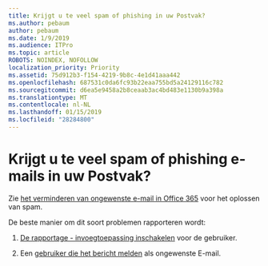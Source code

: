 ```yaml
---
title: Krijgt u te veel spam of phishing in uw Postvak?
ms.author: pebaum
author: pebaum
ms.date: 1/9/2019
ms.audience: ITPro
ms.topic: article
ROBOTS: NOINDEX, NOFOLLOW
localization_priority: Priority
ms.assetid: 75d912b3-f154-4219-9b8c-4e1d41aaa442
ms.openlocfilehash: 687531c0da6fc93b22eaa755bd5a24129116c782
ms.sourcegitcommit: d6ea5e9458a2b8ceaab3ac4bd483e1130b9a398a
ms.translationtype: MT
ms.contentlocale: nl-NL
ms.lasthandoff: 01/15/2019
ms.locfileid: "28284800"
---
```

# <a name="are-you-getting-too-much-spam-or-phishing-emails-in-your-mailbox"></a>Krijgt u te veel spam of phishing e-mails in uw Postvak?

Zie [het verminderen van ongewenste e-mail in Office 365](https://docs.microsoft.com/en-us/office365/securitycompliance/reduce-spam-email?redirectSourcePath=%252farticle%252fhow-to-reduce-spam-email-in-office-365-07824c51-2c45-4005-8596-03c0d7c4ff2a) voor het oplossen van spam. 
  
De beste manier om dit soort problemen rapporteren wordt: 
  
1. [De rapportage - invoegtoepassing inschakelen](https://docs.microsoft.com/en-us/office365/securitycompliance/enable-the-report-message-add-in?redirectSourcePath=%252fen-us%252farticle%252fEnable-the-Report-Message-add-in-4250c4bc-6102-420b-9e0a-a95064837676#entireorg) voor de gebruiker. 
    
2. Een [gebruiker die het bericht melden](https://support.office.com/en-us/article/use-the-report-message-add-in-b5caa9f1-cdf3-4443-af8c-ff724ea719d2?ui=en-US&amp;rs=en-US&amp;ad=US) als ongewenste E-mail. 
    

